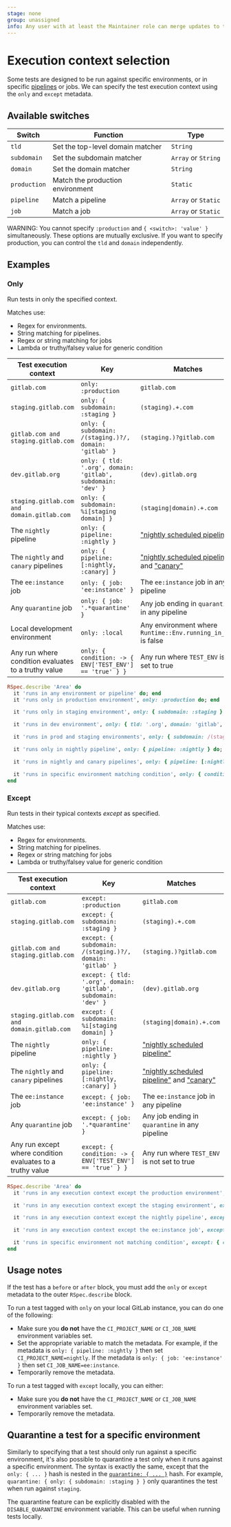 ```yaml
---
stage: none
group: unassigned
info: Any user with at least the Maintainer role can merge updates to this content. For details, see https://docs.gitlab.com/ee/development/development_processes.html#development-guidelines-review.
---
```


# Execution context selection

Some tests are designed to be run against specific environments, or in specific [pipelines](https://about.gitlab.com/handbook/engineering/quality/quality-engineering/debugging-qa-test-failures/#scheduled-qa-test-pipelines) or jobs. We can specify the test execution context using the `only` and `except` metadata.

## Available switches

| Switch | Function | Type |
| -------| ------- | ----- |
| `tld`  | Set the top-level domain matcher | `String` |
| `subdomain` | Set the subdomain matcher | `Array` or `String` |
| `domain` | Set the domain matcher | `String` |
| `production` | Match the production environment | `Static` |
| `pipeline` | Match a pipeline | `Array` or `Static`|
| `job` | Match a job | `Array` or `Static`|

WARNING:
You cannot specify `:production` and `{ <switch>: 'value' }` simultaneously.
These options are mutually exclusive. If you want to specify production, you
can control the `tld` and `domain` independently.

## Examples

### Only

Run tests in only the specified context.

Matches use:

- Regex for environments.
- String matching for pipelines.
- Regex or string matching for jobs
- Lambda or truthy/falsey value for generic condition

| Test execution context                   | Key | Matches |
| ----------------                         | --- | ---------------                                                            |
| `gitlab.com`                             | `only: :production` | `gitlab.com`                                               |
| `staging.gitlab.com`                     | `only: { subdomain: :staging }` | `(staging).+.com`                              |
| `gitlab.com and staging.gitlab.com`      | `only: { subdomain: /(staging.)?/, domain: 'gitlab' }` | `(staging.)?gitlab.com` |
| `dev.gitlab.org`                         | `only: { tld: '.org', domain: 'gitlab', subdomain: 'dev' }` | `(dev).gitlab.org` |
| `staging.gitlab.com and domain.gitlab.com` | `only: { subdomain: %i[staging domain] }` | `(staging\|domain).+.com`             |
| The `nightly` pipeline                     | `only: { pipeline: :nightly }` | ["nightly scheduled pipeline"](https://gitlab.com/gitlab-org/gitlab/-/pipeline_schedules) |
| The `nightly` and `canary` pipelines | `only: { pipeline: [:nightly, :canary] }` | ["nightly scheduled pipeline"](https://gitlab.com/gitlab-org/gitlab/-/pipeline_schedules) and ["canary"](https://gitlab.com/gitlab-org/quality/canary) |
| The `ee:instance` job | `only: { job: 'ee:instance' }` | The `ee:instance` job in any pipeline |
| Any `quarantine` job | `only: { job: '.*quarantine' }` | Any job ending in `quarantine` in any pipeline |
| Local development environment | `only: :local` | Any environment where `Runtime::Env.running_in_ci?` is false |
| Any run where condition evaluates to a truthy value | `only: { condition: -> { ENV['TEST_ENV'] == 'true' } }` | Any run where `TEST_ENV` is set to true

```ruby
RSpec.describe 'Area' do
  it 'runs in any environment or pipeline' do; end
  it 'runs only in production environment', only: :production do; end

  it 'runs only in staging environment', only: { subdomain: :staging } do; end

  it 'runs in dev environment', only: { tld: '.org', domain: 'gitlab', subdomain: 'dev' } do; end

  it 'runs in prod and staging environments', only: { subdomain: /(staging.)?/, domain: 'gitlab' } {}

  it 'runs only in nightly pipeline', only: { pipeline: :nightly } do; end

  it 'runs in nightly and canary pipelines', only: { pipeline: [:nightly, :canary] } do; end

  it 'runs in specific environment matching condition', only: { condition: -> { ENV['TEST_ENV'] == 'true' } } do; end
end
```

### Except

Run tests in their typical contexts _except_ as specified.

Matches use:

- Regex for environments.
- String matching for pipelines.
- Regex or string matching for jobs
- Lambda or truthy/falsey value for generic condition

| Test execution context                   | Key | Matches |
| ----------------                         | --- | ---------------                                                            |
| `gitlab.com`                             | `except: :production` | `gitlab.com`                                               |
| `staging.gitlab.com`                     | `except: { subdomain: :staging }` | `(staging).+.com`                              |
| `gitlab.com and staging.gitlab.com`      | `except: { subdomain: /(staging.)?/, domain: 'gitlab' }` | `(staging.)?gitlab.com` |
| `dev.gitlab.org`                         | `except: { tld: '.org', domain: 'gitlab', subdomain: 'dev' }` | `(dev).gitlab.org` |
| `staging.gitlab.com and domain.gitlab.com` | `except: { subdomain: %i[staging domain] }` | `(staging\|domain).+.com`             |
| The `nightly` pipeline                     | `only: { pipeline: :nightly }` | ["nightly scheduled pipeline"](https://gitlab.com/gitlab-org/gitlab/-/pipeline_schedules) |
| The `nightly` and `canary` pipelines | `only: { pipeline: [:nightly, :canary] }` | ["nightly scheduled pipeline"](https://gitlab.com/gitlab-org/gitlab/-/pipeline_schedules) and ["canary"](https://gitlab.com/gitlab-org/quality/canary) |
| The `ee:instance` job | `except: { job: 'ee:instance' }` | The `ee:instance` job in any pipeline |
| Any `quarantine` job | `except: { job: '.*quarantine' }` | Any job ending in `quarantine` in any pipeline |
| Any run except where condition evaluates to a truthy value | `except: { condition: -> { ENV['TEST_ENV'] == 'true' } }` | Any run where `TEST_ENV` is not set to true

```ruby
RSpec.describe 'Area' do
  it 'runs in any execution context except the production environment', except: :production do; end

  it 'runs in any execution context except the staging environment', except: { subdomain: :staging } do; end

  it 'runs in any execution context except the nightly pipeline', except: { pipeline: :nightly } do; end

  it 'runs in any execution context except the ee:instance job', except: { job: 'ee:instance' } do; end

  it 'runs in specific environment not matching condition', except: { condition: -> { ENV['TEST_ENV'] == 'true' } } do; end
end
```

## Usage notes

If the test has a `before` or `after` block, you must add the `only` or `except` metadata to the outer `RSpec.describe` block.

To run a test tagged with `only` on your local GitLab instance, you can do one of the following:

- Make sure you **do not** have the `CI_PROJECT_NAME` or `CI_JOB_NAME` environment variables set.
- Set the appropriate variable to match the metadata. For example, if the metadata is `only: { pipeline: :nightly }` then set `CI_PROJECT_NAME=nightly`. If the metadata is `only: { job: 'ee:instance' }` then set `CI_JOB_NAME=ee:instance`.
- Temporarily remove the metadata.

To run a test tagged with `except` locally, you can either:

- Make sure you **do not** have the `CI_PROJECT_NAME` or `CI_JOB_NAME` environment variables set.
- Temporarily remove the metadata.

## Quarantine a test for a specific environment

Similarly to specifying that a test should only run against a specific environment, it's also possible to quarantine a
test only when it runs against a specific environment. The syntax is exactly the same, except that the `only: { ... }`
hash is nested in the [`quarantine: { ... }`](https://about.gitlab.com/handbook/engineering/quality/quality-engineering/debugging-qa-test-failures/#quarantining-tests) hash.
For example, `quarantine: { only: { subdomain: :staging } }` only quarantines the test when run against `staging`.

The quarantine feature can be explicitly disabled with the `DISABLE_QUARANTINE` environment variable. This can be useful when running tests locally.
